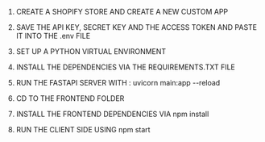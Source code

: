 1. CREATE A SHOPIFY STORE AND CREATE A NEW CUSTOM APP

2. SAVE THE API KEY, SECRET KEY AND THE ACCESS TOKEN AND PASTE IT INTO THE .env FILE

3. SET UP A PYTHON VIRTUAL ENVIRONMENT

4. INSTALL THE DEPENDENCIES VIA THE REQUIREMENTS.TXT FILE

5. RUN THE FASTAPI SERVER WITH : uvicorn main:app --reload

6. CD TO THE FRONTEND FOLDER

7. INSTALL THE FRONTEND DEPENDENCIES VIA npm install

8. RUN THE CLIENT SIDE USING npm start

